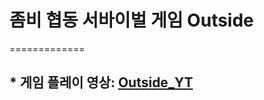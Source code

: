 # 좀비 협동 서바이벌 게임 Outside
=============

## * 게임 플레이 영상: [Outside_YT](https://www.youtube.com/watch?v=11JJCJvbKck)
